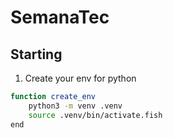 # SemanaTec

## Starting

1. Create your env for python

```bash
function create_env
    python3 -m venv .venv
    source .venv/bin/activate.fish
end

```

```

